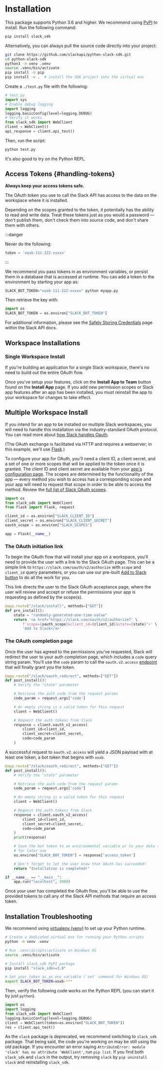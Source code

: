 # Installation

This package supports Python 3.6 and higher. We recommend using [PyPI](https://pypi.python.org/pypi) to install. Run the following command:

``` bash
pip install slack_sdk
```

Alternatively, you can always pull the source code directly into your
project:

``` bash
git clone https://github.com/slackapi/python-slack-sdk.git
cd python-slack-sdk
python3 -m venv .venv
source .venv/bin/activate
pip install -U pip
pip install -e .  # install the SDK project into the virtual env
```

Create a `./test.py` file with the following:

``` python  title="test.py"
# test.py
import sys
# Enable debug logging
import logging
logging.basicConfig(level=logging.DEBUG)
# Verify it works
from slack_sdk import WebClient
client = WebClient()
api_response = client.api_test()
```

Then, run the script:

``` bash
python test.py
```

It's also good to try on the Python REPL.

## Access Tokens {#handling-tokens}

**Always keep your access tokens safe.**

The OAuth token you use to call the Slack API has access to the data on
the workspace where it is installed.

Depending on the scopes granted to the token, it potentially has the
ability to read and write data. Treat these tokens just as you would a
password — don't publish them, don't check them into source code, and
don't share them with others.


:::danger

Never do the following:

``` python
token = 'xoxb-111-222-xxxxx'
```

:::

We recommend you pass tokens in as environment variables, or persist
them in a database that is accessed at runtime. You can add a token to
the environment by starting your app as:

``` python
SLACK_BOT_TOKEN="xoxb-111-222-xxxxx" python myapp.py
```

Then retrieve the key with:

``` python
import os
SLACK_BOT_TOKEN = os.environ["SLACK_BOT_TOKEN"]
```

For additional information, please see the [Safely Storing
Credentials](https://api.slack.com/authentication/best-practices) page within the Slack API docs.

## Workspace Installations

### Single Workspace Install

If you're building an application for a single Slack workspace,
there's no need to build out the entire OAuth flow.

Once you've setup your features, click on the **Install App to Team**
button found on the **Install App** page. If you add new permission
scopes or Slack app features after an app has been installed, you must
reinstall the app to your workspace for changes to take effect.

## Multiple Workspace Install

If you intend for an app to be installed on multiple Slack workspaces,
you will need to handle this installation via the industry-standard
OAuth protocol. You can read more about [how Slack handles
Oauth](https://api.slack.com/authentication/oauth-v2).

(The OAuth exchange is facilitated via HTTP and requires a webserver; in
this example, we'll use [Flask](https://flask.palletsprojects.com/).)

To configure your app for OAuth, you'll need a client ID, a client
secret, and a set of one or more scopes that will be applied to the
token once it is granted. The client ID and client secret are available
from your [app's configuration page](https://api.slack.com/apps). The
scopes are determined by the functionality of the app — every method
you wish to access has a corresponding scope and your app will need to
request that scope in order to be able to access the method. Review the [full list of Slack OAuth scopes](https://api.slack.com/scopes).

``` python
import os
from slack_sdk import WebClient
from flask import Flask, request

client_id = os.environ["SLACK_CLIENT_ID"]
client_secret = os.environ["SLACK_CLIENT_SECRET"]
oauth_scope = os.environ["SLACK_SCOPES"]

app = Flask(__name__)
```

### The OAuth initiation link

To begin the OAuth flow that will install your app on a workspace,
you'll need to provide the user with a link to the Slack OAuth page.
This can be a simple link to `https://slack.com/oauth/v2/authorize` with
`scope` and `client_id` query parameters, or you can use our pre-built
[Add to Slack button](https://api.slack.com/docs/slack-button) to do all
the work for you.

This link directs the user to the Slack OAuth acceptance page, where the
user will review and accept or refuse the permissions your app is
requesting as defined by the scope(s).

``` python
@app.route("/slack/install", methods=["GET"])
def pre_install():
    state = "randomly-generated-one-time-value"
    return '<a href="https://slack.com/oauth/v2/authorize?' \
        f'scope={oauth_scope}&client_id={client_id}&state={state}">' \
        'Add to Slack</a>'
```

### The OAuth completion page

Once the user has agreed to the permissions you've requested, Slack
will redirect the user to your auth completion page, which includes a
`code` query string param. You'll use the `code` param to call the
`oauth.v2.access`
[endpoint](https://api.slack.com/methods/oauth.v2.access) that will
finally grant you the token.

``` python
@app.route("/slack/oauth_redirect", methods=["GET"])
def post_install():
    # Verify the "state" parameter

    # Retrieve the auth code from the request params
    code_param = request.args['code']

    # An empty string is a valid token for this request
    client = WebClient()

    # Request the auth tokens from Slack
    response = client.oauth_v2_access(
        client_id=client_id,
        client_secret=client_secret,
        code=code_param
    )
```

A successful request to `oauth.v2.access` will yield a JSON payload with
at least one token, a bot token that begins with `xoxb`.

``` python
@app.route("/slack/oauth_redirect", methods=["GET"])
def post_install():
    # Verify the "state" parameter

    # Retrieve the auth code from the request params
    code_param = request.args['code']

    # An empty string is a valid token for this request
    client = WebClient()

    # Request the auth tokens from Slack
    response = client.oauth_v2_access(
        client_id=client_id,
        client_secret=client_secret,
        code=code_param
    )
    print(response)

    # Save the bot token to an environmental variable or to your data store
    # for later use
    os.environ["SLACK_BOT_TOKEN"] = response['access_token']

    # Don't forget to let the user know that OAuth has succeeded!
    return "Installation is completed!"

if __name__ == "__main__":
    app.run("localhost", 3000)
```

Once your user has completed the OAuth flow, you'll be able to use the
provided tokens to call any of the Slack API methods that require an
access token.

## Installation Troubleshooting

We recommend using [virtualenv
(venv)](https://docs.python.org/3/tutorial/venv.html) to set up your
Python runtime.

``` bash
# Create a dedicated virtual env for running your Python scripts
python -m venv .venv

# Run .venv\Scripts\activate on Windows OS
source .venv/bin/activate

# Install slack_sdk PyPI package
pip install "slack_sdk>=3.0"

# Set your token as an env variable (`set` command for Windows OS)
export SLACK_BOT_TOKEN=xoxb-***
```

Then, verify the following code works on the Python REPL (you can start
it by just `python`).

``` python
import os
import logging
from slack_sdk import WebClient
logging.basicConfig(level=logging.DEBUG)
client = WebClient(token=os.environ["SLACK_BOT_TOKEN"])
res = client.api_test()
```

As the `slack` package is deprecated, we recommend switching to `slack_sdk`
package. That being said, the code you're working on may be still using
the old package. If you encounter an error saying
`AttributeError: module 'slack' has no attribute 'WebClient'`, run
`pip list`. If you find both `slack_sdk` and `slack` in the output, try
removing `slack` by `pip uninstall slack` and reinstalling `slack_sdk`.